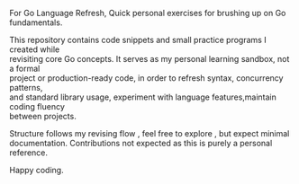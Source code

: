 For Go Language Refresh, Quick personal exercises for brushing up on Go fundamentals.           

This repository contains code snippets and small practice programs  I  created  while           
revisiting core Go concepts. It serves as my personal learning sandbox,  not a formal         
project or production-ready code, in order to refresh syntax,  concurrency  patterns,         
and standard library usage, experiment with language features,maintain coding fluency        
between projects.       

Structure follows my revising flow ,  feel  free  to  explore ,  but  expect  minimal       
documentation. Contributions not expected as this is purely a personal reference.       

Happy coding.
